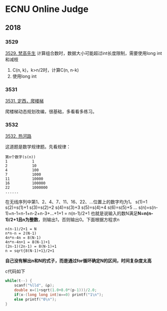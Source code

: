 # ECNU Online Judge

## 2018

### 3529
[3529. 梵高先生](https://eoj.i64d.com/problem/3529/)
计算组合数时，数据大小可能超过int长度限制，需要使用long int和减枝
1. C(n, k)，k>n/2时，计算C(n, n-k)
2. 使用long int

### 3531
[3531. 定西，爬楼梯](https://eoj.i64d.com/problem/3531/)

爬楼梯动态规划改编，很基础，多看看多练习。

### 3532
[3532. 热河路](https://eoj.i64d.com/problem/3532/)

这道题是数学规律题。先看规律：
```shell
第n个数字(s(n))   
1           1
2           10
4           100
7           1000
11          10000
16          100000
22          1000000
......
```
在无线序列中第1、2、4、7、11、16、22、...位置上的数字均为1。
s(1)=1
s(2)=s(1)+1
s(3)=s(2)+2
s(4)=s(3)+3
s(5)=s(4)+4
s(6)=s(5)+5
...
s(n)=s(n-1)+n-1=n-1+n-2+n-3+...+1+1
    = n(n-1)/2+1
也就是说输入的数N满足**N=n(n-1)/2+1且n为整数**，则输出1，否则输出0。下面根据方程求n
```
n(n-1)/2+1 = N
n*n-n = 2(N-1)
4n*n-4n = 8(N-1)
4n*n-4n+1 = 8(N-1)+1
(2n-1)(2n-1) = 8(N-1)+1
n = sqrt{8(N-1)+1}/2+1
```

**自己没有解出n和N的式子，而是通过for循环确定N的区间，时间复杂度太高**

c代码如下
```c
while(t--) {
    scanf("%lld", &p);
    double x=(1+sqrt(1.0+8.0*(p-1)))/2.0;
    if(x-(long long int)x==0) printf("1\n");
    else printf("0\n");
}
```